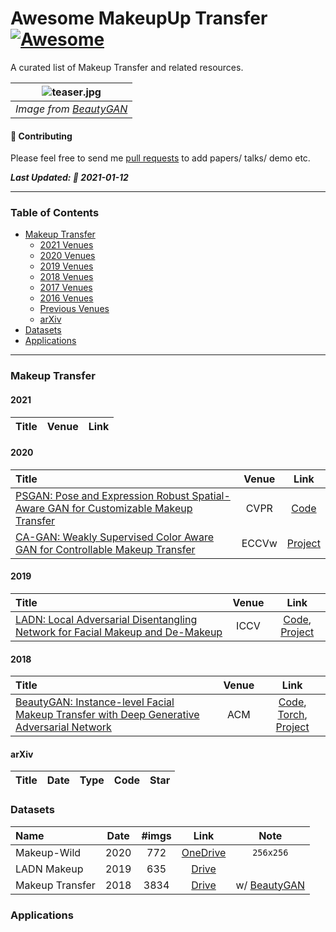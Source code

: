 # Awesome MakeupUp Transfer [![Awesome](https://cdn.rawgit.com/sindresorhus/awesome/d7305f38d29fed78fa85652e3a63e154dd8e8829/media/badge.svg)](https://github.com/sindresorhus/awesome)

A curated list of Makeup Transfer and related resources.

| ![teaser.jpg]('https://raw.githubusercontent.com/Honlan/BeautyGAN/master/result.jpg') | 
|:--:| 
| *Image from [BeautyGAN](https://github.com/Honlan/BeautyGAN)* |

#### 🌱 Contributing

Please feel free to send me [pull requests](https://github.com/thaoshibe/awesome-makeup-transfer/pulls) to add papers/ talks/ demo etc.


***Last Updated: 🌼  2021-01-12***

------

### Table of Contents

- [Makeup Transfer](#makeup-transfer)
  - [2021 Venues](#2021)
  - [2020 Venues](#2020)
  - [2019 Venues](#2019)
  - [2018 Venues](#2018)
  - [2017 Venues](#2017)
  - [2016 Venues](#2016)
  - [Previous Venues](#2010-2014)
  - [arXiv](#arxiv)
- [Datasets](#datasets)
- [Applications](#applications)

-----

### Makeup Transfer

#### 2021

| Title    | Venue    | Link     |
|:-------- |:--------:|:--------:|

#### 2020

| Title    | Venue    | Link     |
|:-------- |:--------:|:--------:|
| [PSGAN: Pose and Expression Robust Spatial-Aware GAN for Customizable Makeup Transfer](https://arxiv.org/pdf/1909.06956.pdf) | CVPR | [Code](https://github.com/wtjiang98/PSGAN)|
| [CA-GAN: Weakly Supervised Color Aware GAN for Controllable Makeup Transfer](https://arxiv.org/pdf/2008.10298.pdf) | ECCVw | [Project](https://robinkips.github.io/CA-GAN/)|

#### 2019

| Title    | Venue    | Link     |
|:-------- |:--------:|:--------:|
| [LADN: Local Adversarial Disentangling Network for Facial Makeup and De-Makeup](https://arxiv.org/pdf/1904.11272.pdf)    | ICCV    | [Code](https://github.com/wangguanzhi/LADN), [Project](https://georgegu1997.github.io/LADN-project-page/)|

#### 2018

| Title    | Venue    | Link     |
|:-------- |:--------:|:--------:|
| [BeautyGAN: Instance-level Facial Makeup Transfer with Deep Generative Adversarial Network](https://dl.acm.org/doi/abs/10.1145/3240508.3240618) | ACM |[Code](https://github.com/Honlan/BeautyGAN), [Torch](https://github.com/wtjiang98/BeautyGAN_pytorch), [Project](http://liusi-group.com/projects/BeautyGAN) |

#### arXiv

| Title    | Date     | Type     | Code     | Star     |
|:-------- |:--------:|:--------:|:--------:|:--------:|

### Datasets

| Name     | Date     | #imgs    | Link     | Note     |
|:-------- |:--------:|:--------:|:--------:|:--------:|
|Makeup-Wild| 2020    |   772 	 | [OneDrive](https://buaaeducn-my.sharepoint.com/personal/jiangwentao_buaa_edu_cn/_layouts/15/onedrive.aspx?id=%2Fpersonal%2Fjiangwentao_buaa_edu_cn%2FDocuments%2FMakeup-Wild%2Ezip&parent=%2Fpersonal%2Fjiangwentao_buaa_edu_cn%2FDocuments&originalPath=aHR0cHM6Ly9idWFhZWR1Y24tbXkuc2hhcmVwb2ludC5jb20vOnU6L2cvcGVyc29uYWwvamlhbmd3ZW50YW9fYnVhYV9lZHVfY24vRWNSTmtGMmJGWTlBb21mTWZ5ZF9CMkFCVXlaN1B0U2VZb3FGSktKYlZ2d01IZz9ydGltZT1FM3dBc3RtMjJFZw)|`256x256`|
|LADN Makeup | 2019 | 635 | [Drive](https://drive.google.com/file/d/1gygDQarCOZ7E4qptvTyYF_iZNxsJ4WnI/view)| |
|Makeup Transfer | 2018 | 3834 | [Drive](https://drive.google.com/file/d/18UlvYDL6UGZ2rs0yaDsSzoUlw8KI5ABY/view) | w/ [BeautyGAN](http://liusi-group.com/projects/BeautyGAN)|



### Applications

